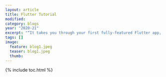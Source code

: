 ```yaml
---
layout: article
title: Flutter Tutorial
modified:
category: blogs
year: "2020-21"
excerpt: "“It takes you through your first fully-featured Flutter app, including designing a complex UI, as well as more advanced concepts such as persistence, state management, and cloud storage with Firebase. The book even covers publishing on both iOS and Android platforms.”"
tags: []
image:
  feature: blog1.jpeg
  teaser: blog1.jpeg
  thumb:
---
```



{% include toc.html %}